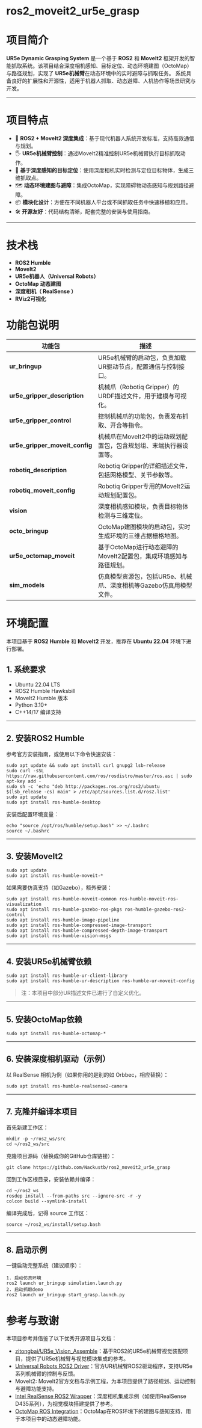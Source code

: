 # ros2_moveit2_ur5e_grasp
# 项目简介

**UR5e Dynamic Grasping System** 是一个基于 **ROS2** 和 **MoveIt2** 框架开发的智能抓取系统。该项目结合深度相机感知、目标定位、动态环境建图（OctoMap）与路径规划，实现了 **UR5e机械臂**在动态环境中的实时避障与抓取任务。
 系统具备良好的扩展性和开源性，适用于机器人抓取、动态避障、人机协作等场景研究与开发。

------

# 项目特点

- 🚀 **ROS2 + MoveIt2 深度集成**：基于现代机器人系统开发标准，支持高效通信与规划。
- 🖐️ **UR5e机械臂控制**：通过MoveIt2精准控制UR5e机械臂执行目标抓取动作。
- 🧠 **基于深度感知的目标定位**：使用深度相机实时检测与定位目标物体，生成三维抓取点。
- 🗺️ **动态环境建图与避障**：集成OctoMap，实现障碍物动态感知与规划路径避障。
- 📦 **模块化设计**：方便在不同机器人平台或不同抓取任务中快速移植和应用。
- 🛠️ **开源友好**：代码结构清晰，配套完整的安装与使用指南。

------

# 技术栈

- **ROS2 Humble**
- **MoveIt2**
- **UR5e机器人（Universal Robots）**
- **OctoMap 动态建图**
- **深度相机（ RealSense ）**
- **RViz2可视化**

# 功能包说明

| 功能包                         | 描述                                                         |
| ------------------------------ | ------------------------------------------------------------ |
| **ur_bringup**                 | UR5e机械臂的启动包，负责加载UR驱动节点，配置通信与控制接口。 |
| **ur5e_gripper_description**   | 机械爪（Robotiq Gripper）的URDF描述文件，用于建模与可视化。  |
| **ur5e_gripper_control**       | 控制机械爪的功能包，负责发布抓取、开合等指令。               |
| **ur5e_gripper_moveit_config** | 机械爪在MoveIt2中的运动规划配置包，包含规划组、末端执行器设置等。 |
| **robotiq_description**        | Robotiq Gripper的详细描述文件，包括网格模型、关节参数等。    |
| **robotiq_moveit_config**      | Robotiq Gripper专用的MoveIt2运动规划配置包。                 |
| **vision**                     | 深度相机感知模块，负责目标物体检测与三维定位。               |
| **octo_bringup**               | OctoMap建图模块的启动包，实时生成环境的三维占据栅格地图。    |
| **ur5e_octomap_moveit**        | 基于OctoMap进行动态避障的MoveIt2配置包，集成环境感知与路径规划。 |
| **sim_models**                 | 仿真模型资源包，包括UR5e、机械爪、深度相机等Gazebo仿真用模型文件。 |

# 环境配置

本项目基于 **ROS2 Humble** 和 **MoveIt2** 开发，推荐在 **Ubuntu 22.04** 环境下进行部署。

## 1. 系统要求

- Ubuntu 22.04 LTS
- ROS2 Humble Hawksbill
- MoveIt2 Humble 版本
- Python 3.10+
- C++14/17 编译支持

------

## 2. 安装ROS2 Humble

参考官方安装指南，或使用以下命令快速安装：

```
sudo apt update && sudo apt install curl gnupg2 lsb-release
sudo curl -sSL https://raw.githubusercontent.com/ros/rosdistro/master/ros.asc | sudo apt-key add -
sudo sh -c 'echo "deb http://packages.ros.org/ros2/ubuntu $(lsb_release -cs) main" > /etc/apt/sources.list.d/ros2.list'
sudo apt update
sudo apt install ros-humble-desktop
```

安装后配置环境变量：

```
echo "source /opt/ros/humble/setup.bash" >> ~/.bashrc
source ~/.bashrc
```

------

## 3. 安装MoveIt2

```
sudo apt update
sudo apt install ros-humble-moveit-*
```

如果需要仿真支持（如Gazebo），额外安装：

```
sudo apt install ros-humble-moveit-common ros-humble-moveit-ros-visualization
sudo apt install ros-humble-gazebo-ros-pkgs ros-humble-gazebo-ros2-control
sudo apt install ros-humble-image-pipeline
sudo apt install ros-humble-compressed-image-transport
sudo apt install ros-humble-compressed-depth-image-transport
sudo apt install ros-humble-vision-msgs
```

------

## 4. 安装UR5e机械臂依赖

```
sudo apt install ros-humble-ur-client-library
sudo apt install ros-humble-ur-description ros-humble-ur-moveit-config
```

> 注：本项目中部分UR描述文件已进行了自定义优化。

------

## 5. 安装OctoMap依赖

```
sudo apt install ros-humble-octomap-*
```

------

## 6. 安装深度相机驱动（示例）

以 RealSense 相机为例（如果你用的是别的如 Orbbec，相应替换）：

```
sudo apt install ros-humble-realsense2-camera
```

------

## 7. 克隆并编译本项目

首先新建工作区：

```
mkdir -p ~/ros2_ws/src
cd ~/ros2_ws/src
```

克隆项目源码（替换成你的GitHub仓库链接）：

```
git clone https://github.com/Nackustb/ros2_moveit2_ur5e_grasp
```

回到工作区根目录，安装依赖并编译：

```
cd ~/ros2_ws
rosdep install --from-paths src --ignore-src -r -y
colcon build --symlink-install
```

编译完成后，记得 source 工作区：

```
source ~/ros2_ws/install/setup.bash
```

------

## 8. 启动示例

一键启动完整系统（建议顺序）：

```
1. 启动仿真环境 
ros2 launch ur_bringup simulation.launch.py
2. 启动抓取demo
ros2 launch ur_bringup start_grasp.launch.py
```

# 参考与致谢

本项目参考并借鉴了以下优秀开源项目与文档：

- [zitongbai/UR5e_Vision_Assemble](https://github.com/zitongbai/UR5e_Vision_Assemble)：基于ROS2的UR5e机械臂视觉装配项目，提供了UR5e机械臂与视觉模块集成的参考。
- [Universal Robots ROS2 Driver](https://github.com/UniversalRobots/Universal_Robots_ROS2_Driver)：官方UR机械臂ROS2驱动程序，支持UR5e系列机械臂的控制与反馈。
- MoveIt2: MoveIt2官方文档与示例工程，为本项目提供了路径规划、运动控制与避障功能支持。
- [Intel RealSense ROS2 Wrapper](https://github.com/IntelRealSense/realsense-ros)：深度相机集成示例（如使用RealSense D435系列），为视觉模块搭建提供了参考。
- [OctoMap ROS Integration](https://github.com/OctoMap/octomap_mapping)：OctoMap在ROS环境下的建图与感知支持，用于本项目中的动态避障功能。

